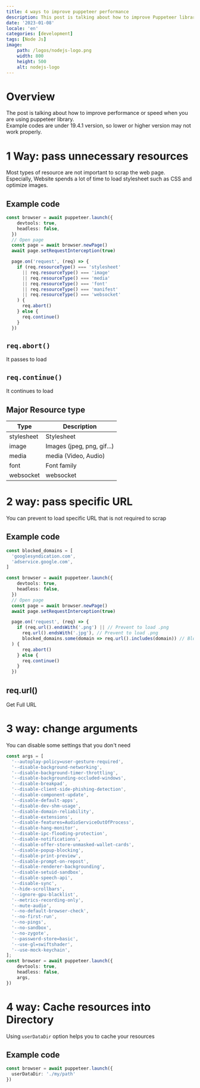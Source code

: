 ```yaml
---
title: 4 ways to improve puppeteer performance 
description: This post is talking about how to improve Puppeteer library's performance (speed)
date: '2023-01-08'
locale: 'en'
categories: [development]
tags: [Node Js]
image:
    path: /logos/nodejs-logo.png
    width: 800
    height: 500
    alt: nodejs-logo
---
```


# Overview
The post is talking about how to improve performance or speed when you are using puppeteer library. <br>
Example codes are under 19.4.1 version, so lower or higher version may not work properly.

# 1 Way: pass unnecessary resources
Most types of resource are not important to scrap the web page. <br>
Especially, Website spends a lot of time to load stylesheet such as CSS and optimize images.
## Example code
```typescript
const browser = await puppeteer.launch({
    devtools: true,
    headless: false,
  })
  // Open page
  const page = await browser.newPage()
  await page.setRequestInterception(true)

  page.on('request', (req) => {
    if (req.resourceType() === 'stylesheet'
      || req.resourceType() === 'image'
      || req.resourceType() === 'media'
      || req.resourceType() === 'font'
      || req.resourceType() === 'manifest'
      || req.resourceType() === 'websocket'
    ) {
      req.abort()
    } else {
      req.continue()
    }
  })
```
## ```req.abort()```
It passes to load
## ```req.continue()```
It continues to load

## Major Resource type 
| Type       | Description                |
|------------|----------------------------|
| stylesheet | Stylesheet                 |
| image      | Images (jpeg, png, gif...) |
| media      | media (Video, Audio)       |
| font       | Font family                |
| websocket  | websocket                  |

# 2 way: pass specific URL
You can prevent to load specific URL that is not required to scrap
## Example code
```typescript
const blocked_domains = [
  'googlesyndication.com',
  'adservice.google.com',
]

const browser = await puppeteer.launch({
    devtools: true,
    headless: false,
  })
  // Open page
  const page = await browser.newPage()
  await page.setRequestInterception(true)

  page.on('request', (req) => {
    if (req.url().endsWith('.png') || // Prevent to load .png
      req.url().endsWith('.jpg'), // Prevent to load .png
      blocked_domains.some(domain => req.url().includes(domain)) // Block domains that you intialize
  ) {
      req.abort()
    } else {
      req.continue()
    }
  })
```
## req.url()
Get Full URL

# 3 way: change arguments
You can disable some settings that you don't need
```typescript
const args = [
  '--autoplay-policy=user-gesture-required',
  '--disable-background-networking',
  '--disable-background-timer-throttling',
  '--disable-backgrounding-occluded-windows',
  '--disable-breakpad',
  '--disable-client-side-phishing-detection',
  '--disable-component-update',
  '--disable-default-apps',
  '--disable-dev-shm-usage',
  '--disable-domain-reliability',
  '--disable-extensions',
  '--disable-features=AudioServiceOutOfProcess',
  '--disable-hang-monitor',
  '--disable-ipc-flooding-protection',
  '--disable-notifications',
  '--disable-offer-store-unmasked-wallet-cards',
  '--disable-popup-blocking',
  '--disable-print-preview',
  '--disable-prompt-on-repost',
  '--disable-renderer-backgrounding',
  '--disable-setuid-sandbox',
  '--disable-speech-api',
  '--disable-sync',
  '--hide-scrollbars',
  '--ignore-gpu-blacklist',
  '--metrics-recording-only',
  '--mute-audio',
  '--no-default-browser-check',
  '--no-first-run',
  '--no-pings',
  '--no-sandbox',
  '--no-zygote',
  '--password-store=basic',
  '--use-gl=swiftshader',
  '--use-mock-keychain',
];
const browser = await puppeteer.launch({
    devtools: true,
    headless: false,
    args,
})
```

# 4 way: Cache resources into Directory
Using ```userDataDir``` option helps you to cache your resources
## Example code
```typescript
const browser = await puppeteer.launch({
  userDataDir: './my/path'
})
```

